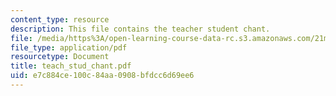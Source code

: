 ```yaml
---
content_type: resource
description: This file contains the teacher student chant.
file: /media/https%3A/open-learning-course-data-rc.s3.amazonaws.com/21m-301-harmony-and-counterpoint-i-spring-2005/e7c884ce100c84aa0908bfdcc6d69ee6_teach_stud_chant.pdf
file_type: application/pdf
resourcetype: Document
title: teach_stud_chant.pdf
uid: e7c884ce-100c-84aa-0908-bfdcc6d69ee6
---
```

